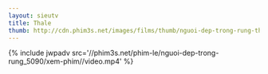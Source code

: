 ```yaml
---
layout: sieutv
title: Thale
thumb: http://cdn.phim3s.net/images/films/thumb/nguoi-dep-trong-rung-thale-2012.jpg
---
```

{% include jwpadv src='//phim3s.net/phim-le/nguoi-dep-trong-rung_5090/xem-phim//video.mp4' %}
